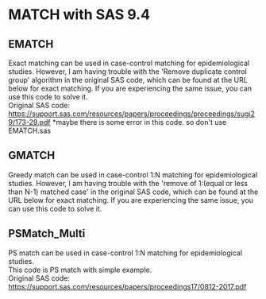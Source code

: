 # MATCH with SAS 9.4


## EMATCH
Exact matching can be used in case-control matching for epidemiological studies. However, I am having trouble with the 'Remove duplicate control group' algorithm in the original SAS code, which can be found at the URL below for exact matching. If you are experiencing the same issue, you can use this code to solve it. </br>
Original SAS code: https://support.sas.com/resources/papers/proceedings/proceedings/sugi29/173-29.pdf
*maybe there is some error in this code. so don't use EMATCH.sas

## GMATCH
Greedy match can be used in case-control 1:N matching for epidemiological studies. However, I am having trouble with the 'remove of 1:(equal or less than N-1) matched case' in the original SAS code, which can be found at the URL below for exact matching. If you are experiencing the same issue, you can use this code to solve it. </br>


## PSMatch_Multi
PS match can be used in case-control 1:N matching for epidemiological studies. </br>
This code is PS match with simple example. </br>
Original SAS code: https://support.sas.com/resources/papers/proceedings17/0812-2017.pdf


